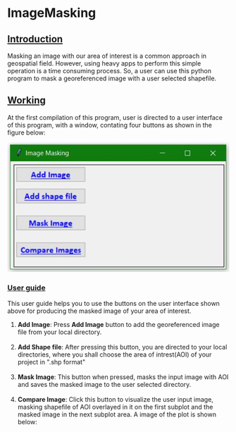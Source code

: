 # ImageMasking
## <U>Introduction</U>
Masking an image with our area of interest is a common approach in geospatial field. However, using heavy apps to perform this simple operation is a time consuming process. So, a user can use this python program to mask a georeferenced image with a user selected shapefile.

## <U>Working</U>
At the first compilation of this program, user is directed to a user interface of this program, with a window, contating four buttons as shown in the figure below:

![rawimage](https://github.com/shresthaasim43/ImageMasking/raw/module1/Assets/First_UI.JPG)

### <U>User guide</U>
This user guide helps you to use the buttons on the user interface shown above for producing the masked image  of your area of interest.
1. <B>Add Image</B>: Press <B>Add Image</B> button to  add the georeferenced image file from your local directory.<br><br>
2. <B>Add Shape file</B>: After pressing this button, you are directed to your local directories, where you shall choose the area of intrest(AOI) of your project  in ".shp format"<br><br>
3. <B>Mask Image</B>: This button when pressed, masks the input image with AOI and saves the masked image to the user selected directory. <br><br>
4. <B>Compare Image</B>:  Click this button to visualize the user input image, masking shapefile of AOI overlayed in it on the first subplot and the masked image in the next subplot area. A image of the plot is shown below:

